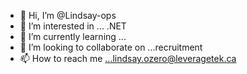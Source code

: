 - 👋 Hi, I’m @Lindsay-ops
- 👀 I’m interested in ... .NET 
- 🌱 I’m currently learning ...
- 💞️ I’m looking to collaborate on ...recruitment 
- 📫 How to reach me ...lindsay.ozero@leveragetek.ca

<!---
Lindsay-ops/Lindsay-ops is a ✨ special ✨ repository because its `README.md` (this file) appears on your GitHub profile.
You can click the Preview link to take a look at your changes.
--->
